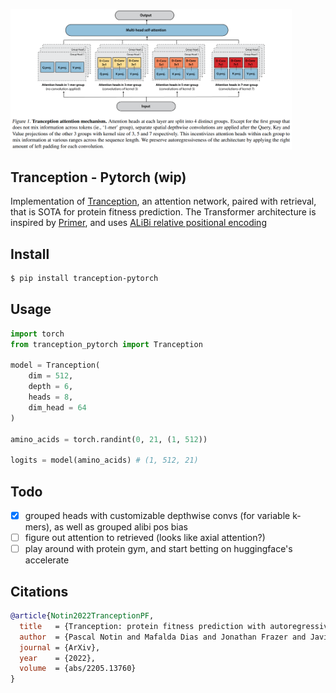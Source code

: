 <img src="./tranception.png" width="450px"></img>

## Tranception - Pytorch (wip)

Implementation of <a href="https://arxiv.org/abs/2205.13760">Tranception</a>, an attention network, paired with retrieval, that is SOTA for protein fitness prediction. The Transformer architecture is inspired by <a href="https://arxiv.org/abs/2109.08668">Primer</a>, and uses <a href="https://arxiv.org/abs/2108.12409">ALiBi relative positional encoding</a>

## Install

```bash
$ pip install tranception-pytorch
```

## Usage

```python
import torch
from tranception_pytorch import Tranception

model = Tranception(
    dim = 512,
    depth = 6,
    heads = 8,
    dim_head = 64
)

amino_acids = torch.randint(0, 21, (1, 512))

logits = model(amino_acids) # (1, 512, 21)
```

## Todo

- [x] grouped heads with customizable depthwise convs (for variable k-mers), as well as grouped alibi pos bias
- [ ] figure out attention to retrieved (looks like axial attention?)
- [ ] play around with protein gym, and start betting on huggingface's accelerate

## Citations

```bibtex
@article{Notin2022TranceptionPF,
  title   = {Tranception: protein fitness prediction with autoregressive transformers and inference-time retrieval},
  author  = {Pascal Notin and Mafalda Dias and Jonathan Frazer and Javier Marchena-Hurtado and Aidan N. Gomez and Debora S. Marks and Yarin Gal},
  journal = {ArXiv},
  year    = {2022},
  volume  = {abs/2205.13760}
}
```
